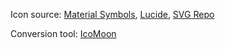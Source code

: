 Icon source: [Material Symbols](https://fonts.google.com/icons?icon.set=Material+Symbols&amp;icon.style=Rounded&amp;icon.size=32), [Lucide](https://lucide.dev/icons/), [SVG Repo](https://www.svgrepo.com/)

Conversion tool: [IcoMoon](https://icomoon.io/app)